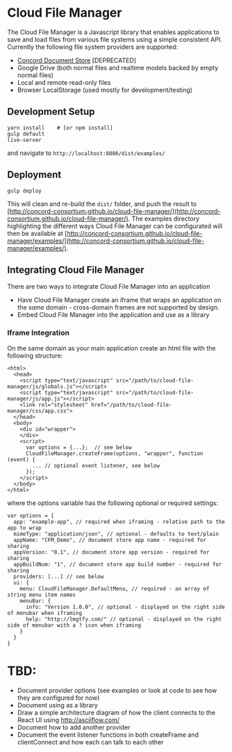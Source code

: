 # Cloud File Manager

The Cloud File Manager is a Javascript library that enables applications to save and load files from various file systems using a simple consistent API.  Currently the following file system providers are supported:

* [Concord Document Store](https://github.com/concord-consortium/document-store) [DEPRECATED]
* Google Drive (both normal files and realtime models backed by empty normal files)
* Local and remote read-only files
* Browser LocalStorage (used mostly for development/testing)

## Development Setup

    yarn install    # [or npm install]
    gulp default
    live-server

and navigate to `http://localhost:8080/dist/examples/`

## Deployment

    gulp deploy

This will clean and re-build the `dist/` folder, and push the result to [http://concord-consortium.github.io/cloud-file-manager/](http://concord-consortium.github.io/cloud-file-manager/).  The examples directory highlighting the different ways Cloud File Manager can be configurated will then be available at [http://concord-consortium.github.io/cloud-file-manager/examples/](http://concord-consortium.github.io/cloud-file-manager/examples/).

## Integrating Cloud File Manager

There are two ways to integrate Cloud File Manager into an application

* Have Cloud File Manager create an iframe that wraps an application on the *same* domain - cross-domain frames are not supported by design.
* Embed Cloud File Manager into the application and use as a library

### Iframe Integration

On the same domain as your main application create an html file with the following structure:

```
<html>
  <head>
    <script type="text/javascript" src="/path/to/cloud-file-manager/js/globals.js"></script>
    <script type="text/javascript" src="/path/to/cloud-file-manager/js/app.js"></script>
    <link rel="stylesheet" href="/path/to/cloud-file-manager/css/app.css">
  </head>
  <body>
    <div id="wrapper">
    </div>
    <script>
      var options = {...};  // see below
      CloudFileManager.createFrame(options, "wrapper", function (event) {
        ... // optional event listener, see below
      });
    </script>
  </body>
</html>
```

where the options variable has the following optional or required settings:

```
var options = {
  app: "example-app", // required when iframing - relative path to the app to wrap
  mimeType: "application/json", // optional - defaults to text/plain
  appName: "CFM_Demo", // document store app name - required for sharing
  appVersion: "0.1", // document store app version - required for sharing
  appBuildNum: "1", // document store app build number - required for sharing
  providers: [...] // see below
  ui: {
    menu: CloudFileManager.DefaultMenu, // required - an array of string menu item names
    menuBar: {
      info: "Version 1.0.0", // optional - displayed on the right side of menubar when iframing
      help: "http://lmgtfy.com/" // optional - displayed on the right side of menubar with a ? icon when iframing
    }
  }
}
 ```

# TBD:

* Document provider options (see examples or look at code to see how they are configured for now)
* Document using as a library
* Draw a simple architecture diagram of how the client connects to the React UI using http://asciiflow.com/
* Document how to add another provider
* Document the event listener functions in both createFrame and clientConnect and how each can talk to each other

